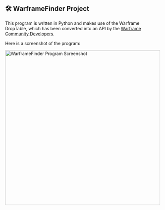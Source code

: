 

<h2 class="headings">🛠️ WarframeFinder Project</h2>
<p>
    This program is written in Python and makes use of the Warframe DropTable, 
    which has been converted into an API by the 
    <a href="https://github.com/WFCD/warframe-drop-data" target="_blank">Warframe Community Developers</a>.
</p>
<p>Here is a screenshot of the program:</p>

<!-- Image for WarframeFinder Project -->
<img src="" width="500px" alt="WarframeFinder Program Screenshot">

